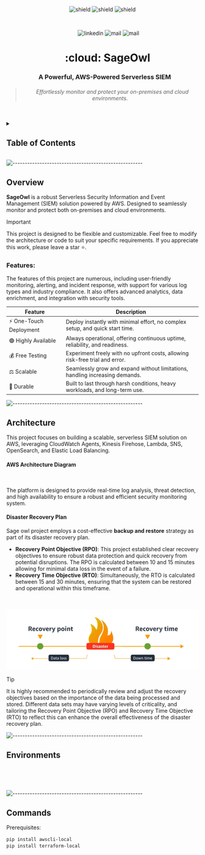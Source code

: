<p align="center">
<a target="_blank" href=""></a><img src="https://img.shields.io/badge/Amazon%20Web%20Services-v5.1.2%20-gray?style=flat&logo=amazonwebservices&labelColor=orange" alt="shield">
<a target="_blank" href=""></a><img src="https://img.shields.io/badge/ansible%20playbook-v2.17.1%20-gray?style=flat&logo=ansible&logoColor=black&labelColor=white" alt="shield">
<a target="_blank" href=""></a><img src="https://img.shields.io/badge/HashiCorp%20Terraform-v5.1.2%20-gray?style=flat&logo=terraform&logoColor=white&labelColor=purple" alt="shield">
</p>

<p align="center">
<a target="_blank" href=""></a><img src="https://github.com/IssamBenhida/repo/blob/main/cloudwatch.gif?raw=true" alt="">
</p>

<p align="center">
&nbsp;&nbsp;&nbsp;&nbsp;&nbsp;&nbsp;&nbsp;
<a target="_blank" href=""></a><img src="https://img.shields.io/badge/LinkedIn-0077B5?style=for-the-badge&logo=linkedin&logoColor=white" alt="linkedin">
<a target="_blank" href=""></a><img src="https://img.shields.io/badge/gmail-red?style=for-the-badge&logo=Gmail&logoColor=white" alt="mail">
<a target="_blank" href=""></a><img src="https://img.shields.io/badge/Twitter-black?style=for-the-badge&logo=x&logoColor=white" alt="mail">
</p>

<h1 align="center">&nbsp;&nbsp;&nbsp; :cloud: SageOwl</h1>

<h3 align="center">&nbsp;&nbsp;&nbsp;A Powerful, AWS-Powered Serverless SIEM</h3>

> <h6 align="center">&nbsp;&nbsp;&nbsp;Effortlessly monitor and protect your on-premises and cloud environments.</h6>

<br>

<!-- TABLE OF CONTENTS -->
<details>
  <summary><h2>Table of Contents</h2></summary>
  <ol>
    <li>
      <a href="#Overview">Overview</a>
      <ul>
        <li><a href="#Features">Features</a></li>
      </ul>
    </li>
    <li>
      <a href="#Architecture">Architecture</a>
      <ul>
        <li><a href="#aws-architecture-diagram">AWS Architecture Diagram</a></li>
      </ul>
      <ul>
        <li><a href="#disaster-recovery-plan">Disaster Recovery Plan</a></li>
      </ul>
    </li>
    <li><a href="#Environments">Environments</a></li>
  </ol>
</details>


![-----------------------------------------------------](https://github.com/IssamBenhida/repo/blob/main/rainbow.png?raw=true)

## Overview

**SageOwl** is a robust Serverless Security Information and Event Management (SIEM) solution powered by AWS. Designed to seamlessly monitor and protect both on-premises and cloud environments.

> [!IMPORTANT]
> This project is designed to be flexible and customizable. Feel free to modify the architecture or code to suit your specific requirements. If you appreciate this work, please leave a star :star:.

### Features:

The features of this project are numerous, including user-friendly monitoring, alerting, and incident response, with support for various log types and industry compliance. It also offers advanced analytics, data enrichment, and integration with security tools.

| Feature               | Description                                                                  |
|-----------------------|------------------------------------------------------------------------------|
| ⚡ One-Touch Deployment| Deploy instantly with minimal effort, no complex setup, and quick start time. |
| 🟢 Highly Available   | Always operational, offering continuous uptime, reliability, and readiness.   |
| 💰 Free Testing       | Experiment freely with no upfront costs, allowing risk-free trial and error.  |
| ⚖️ Scalable           | Seamlessly grow and expand without limitations, handling increasing demands.  |
| 🏰 Durable            | Built to last through harsh conditions, heavy workloads, and long-term use.   |

![-----------------------------------------------------](https://github.com/IssamBenhida/repo/blob/main/rainbow.png?raw=true)

## Architecture

This project focuses on building a scalable, serverless SIEM solution on AWS, leveraging CloudWatch Agents, Kinesis Firehose, Lambda, SNS, OpenSearch, and Elastic Load Balancing. 

#### AWS Architecture Diagram

<p align="center">
<a target="_blank" href=""></a><img src="https://github.com/issambenhida/repo/blob/main/arch.drawio.svg?raw=true" alt="">
</p>

The platform is designed to provide real-time log analysis, threat detection, and high availability to ensure a robust and efficient security monitoring system.

#### Disaster Recovery Plan
Sage owl project employs a cost-effective **backup and restore** strategy as part of its disaster recovery plan.

+ **Recovery Point Objective (RPO)**:
This project established clear recovery objectives to ensure robust data protection and quick recovery from potential disruptions. The RPO is calculated between 10 and 15 minutes allowing for minimal data loss in the event of a failure.
+ **Recovery Time Objective (RTO)**:
Simultaneously, the RTO is calculated between 15 and 30 minutes, ensuring that the system can be restored and operational within this timeframe. 

<br>

<p align="center">
<a target="_blank" href=""></a><img src="https://github.com/issambenhida/sageowl/blob/main/assets/images/disaster.png?raw=true" alt="">
</p>

> [!TIP]
> It is highly recommended to periodically review and adjust the recovery objectives based on the importance of the data being processed and stored. Different data sets may have varying levels of criticality, and tailoring the Recovery Point Objective (RPO) and Recovery Time Objective (RTO) to reflect this can enhance the overall effectiveness of the disaster recovery plan.

![-----------------------------------------------------](https://github.com/IssamBenhida/repo/blob/main/rainbow.png?raw=true)

## Environments

<br>

<p align="center">
<a target="_blank" href=""></a><img src="https://github.com/IssamBenhida/repo/blob/main/dev.svg?raw=true" alt="">
</p>

![-----------------------------------------------------](https://github.com/IssamBenhida/repo/blob/main/rainbow.png?raw=true)
## Commands

Prerequisites:

```bash
pip install awscli-local
pip install terraform-local
```